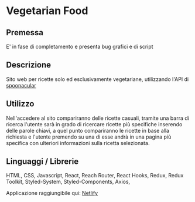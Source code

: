 # Vegetarian Food

## Premessa

E' in fase di completamento e presenta bug grafici e di script

## Descrizione

Sito web per ricette solo ed esclusivamente vegetariane, utilizzando l'API di <a href='https://spoonacular.com/food-api'>spoonacular</a>

## Utilizzo
 
Nell'accedere al sito compariranno delle ricette casuali, tramite una barra di ricerca l'utente sarà in grado di ricercare ricette più specifiche inserendo delle parole chiavi, a quel punto compariranno le ricette in base alla richiesta e l'utente premendo su una di esse andrà in una pagina più specifica con ulteriori informazioni sulla ricetta selezionata.

## Linguaggi / Librerie

HTML, CSS, Javascript, React, Reach Router, React Hooks, Redux, Redux Toolkit, Styled-System, Styled-Components, Axios, 

Applicazione raggiungibile qui:  <a href="https://fantastic-froyo-2c62db.netlify.app/">Netlify</a>